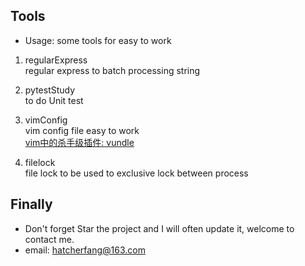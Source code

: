 ## Tools  
- Usage: some tools for easy to work  
1. regularExpress    
regular express to batch processing string  

2. pytestStudy  
to do Unit test  

3. vimConfig  
vim config file easy to work  
[vim中的杀手级插件: vundle](http://zuyunfei.com/2013/04/12/killer-plugin-of-vim-vundle/)  

4. filelock  
file lock to be used to exclusive lock between process  

## Finally  
- Don't forget Star the project and I will often update it, welcome to contact me.  
- email: hatcherfang@163.com    
